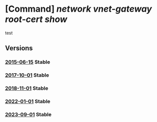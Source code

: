 # [Command] _network vnet-gateway root-cert show_

test

## Versions

### [2015-06-15](/Resources/mgmt-plane/L3N1YnNjcmlwdGlvbnMve30vcmVzb3VyY2Vncm91cHMve30vcHJvdmlkZXJzL21pY3Jvc29mdC5uZXR3b3JrL3ZpcnR1YWxuZXR3b3JrZ2F0ZXdheXMve30=/2015-06-15.xml) **Stable**

<!-- mgmt-plane /subscriptions/{}/resourcegroups/{}/providers/microsoft.network/virtualnetworkgateways/{} 2015-06-15 properties.vpnClientConfiguration.vpnClientRootCertificates[] -->

### [2017-10-01](/Resources/mgmt-plane/L3N1YnNjcmlwdGlvbnMve30vcmVzb3VyY2Vncm91cHMve30vcHJvdmlkZXJzL21pY3Jvc29mdC5uZXR3b3JrL3ZpcnR1YWxuZXR3b3JrZ2F0ZXdheXMve30=/2017-10-01.xml) **Stable**

<!-- mgmt-plane /subscriptions/{}/resourcegroups/{}/providers/microsoft.network/virtualnetworkgateways/{} 2017-10-01 properties.vpnClientConfiguration.vpnClientRootCertificates[] -->

### [2018-11-01](/Resources/mgmt-plane/L3N1YnNjcmlwdGlvbnMve30vcmVzb3VyY2Vncm91cHMve30vcHJvdmlkZXJzL21pY3Jvc29mdC5uZXR3b3JrL3ZpcnR1YWxuZXR3b3JrZ2F0ZXdheXMve30=/2018-11-01.xml) **Stable**

<!-- mgmt-plane /subscriptions/{}/resourcegroups/{}/providers/microsoft.network/virtualnetworkgateways/{} 2018-11-01 properties.vpnClientConfiguration.vpnClientRootCertificates[] -->

### [2022-01-01](/Resources/mgmt-plane/L3N1YnNjcmlwdGlvbnMve30vcmVzb3VyY2Vncm91cHMve30vcHJvdmlkZXJzL21pY3Jvc29mdC5uZXR3b3JrL3ZpcnR1YWxuZXR3b3JrZ2F0ZXdheXMve30=/2022-01-01.xml) **Stable**

<!-- mgmt-plane /subscriptions/{}/resourcegroups/{}/providers/microsoft.network/virtualnetworkgateways/{} 2022-01-01 properties.vpnClientConfiguration.vpnClientRootCertificates[] -->

### [2023-09-01](/Resources/mgmt-plane/L3N1YnNjcmlwdGlvbnMve30vcmVzb3VyY2Vncm91cHMve30vcHJvdmlkZXJzL21pY3Jvc29mdC5uZXR3b3JrL3ZpcnR1YWxuZXR3b3JrZ2F0ZXdheXMve30=/2023-09-01.xml) **Stable**

<!-- mgmt-plane /subscriptions/{}/resourcegroups/{}/providers/microsoft.network/virtualnetworkgateways/{} 2023-09-01 properties.vpnClientConfiguration.vpnClientRootCertificates[] -->
